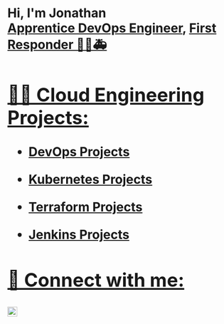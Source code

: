 <h1>Hi, I'm Jonathan <br/><a href="https://github.com/firefight776">Apprentice DevOps Engineer</a>, <a href="https://www.linkedin.com/in/jonathan-gedeon-">First Responder 🚨🚒🚑

<h2>👨‍💻 Cloud Engineering Projects:</h2>

- <b> DevOps Projects </b>
 
- <b>Kubernetes Projects</b>
  
- <b> Terraform Projects</b>
  
- <b> Jenkins Projects</b>

<h2> 🤳 Connect with me:</h2>


[<img align="left" alt="JonathanGedeon | LinkedIn" width="22px" src="https://cdn.jsdelivr.net/npm/simple-icons@v3/icons/linkedin.svg" />][linkedin]



[linkedin]: https://www.linkedin.com/in/jonathan-gedeon-/

<!--
**firefight776/firefight776** is a ✨ _special_ ✨ repository because its `README.md` (this file) appears on your GitHub profile.

Here are some ideas to get you started:

- 🔭 I’m currently working on Cloud engineering projects
- 🌱 I’m currently learning AWS Certified Developer Associate
- 👯 I’m looking to collaborate on any cloud Engineering Projects
- 🤔 I’m looking for help with ...
- 💬 Ask me about ...
- 📫 How to reach me: ...
- 😄 Pronouns: He/Him
- ⚡ Fun fact: I am currently working as  Firefighter/AEMT looking to transition into a new career as a cloud professional.
-->
